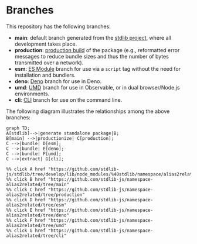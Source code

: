<!--

@license Apache-2.0

Copyright (c) 2023 The Stdlib Authors.

Licensed under the Apache License, Version 2.0 (the "License");
you may not use this file except in compliance with the License.
You may obtain a copy of the License at

    http://www.apache.org/licenses/LICENSE-2.0

Unless required by applicable law or agreed to in writing, software
distributed under the License is distributed on an "AS IS" BASIS,
WITHOUT WARRANTIES OR CONDITIONS OF ANY KIND, either express or implied.
See the License for the specific language governing permissions and
limitations under the License.

-->

# Branches

This repository has the following branches:

-   **main**: default branch generated from the [stdlib project][stdlib-url], where all development takes place.
-   **production**: [production build][production-url] of the package (e.g., reformatted error messages to reduce bundle sizes and thus the number of bytes transmitted over a network).
-   **esm**: [ES Module][esm-url] branch for use via a `script` tag without the need for installation and bundlers.
-   **deno**: [Deno][deno-url] branch for use in Deno.
-   **umd**: [UMD][umd-url] branch for use in Observable, or in dual browser/Node.js environments.
-   **cli**: [CLI][cli-url] branch for use on the command line.

The following diagram illustrates the relationships among the above branches:

```mermaid
graph TD;
A[stdlib]-->|generate standalone package|B;
B[main] -->|productionize| C[production];
C -->|bundle| D[esm];
C -->|bundle| E[deno];
C -->|bundle| F[umd];
C -->|extract| G[cli];

%% click A href "https://github.com/stdlib-js/stdlib/tree/develop/lib/node_modules/%40stdlib/namespace/alias2related"
%% click B href "https://github.com/stdlib-js/namespace-alias2related/tree/main"
%% click C href "https://github.com/stdlib-js/namespace-alias2related/tree/production"
%% click D href "https://github.com/stdlib-js/namespace-alias2related/tree/esm"
%% click E href "https://github.com/stdlib-js/namespace-alias2related/tree/deno"
%% click F href "https://github.com/stdlib-js/namespace-alias2related/tree/umd"
%% click G href "https://github.com/stdlib-js/namespace-alias2related/tree/cli"
```

[stdlib-url]: https://github.com/stdlib-js/stdlib/tree/develop/lib/node_modules/%40stdlib/namespace/alias2related
[production-url]: https://github.com/stdlib-js/namespace-alias2related/tree/production
[deno-url]: https://github.com/stdlib-js/namespace-alias2related/tree/deno
[umd-url]: https://github.com/stdlib-js/namespace-alias2related/tree/umd
[esm-url]: https://github.com/stdlib-js/namespace-alias2related/tree/esm
[cli-url]: https://github.com/stdlib-js/namespace-alias2related/tree/cli